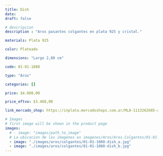 ```yaml
---
title: Dish
date: 
draft: false

# descripcion
description : "Aros pasantes colgantes en plata 925 y cristal."

materials: Plata 925

color: Plateado

dimensions: "Largo 2,80 cm"

code: 01-01-1088

type: "Aros"

categories: []

price: $4.080,00

price_eftvo: $3.468,00

link_mercado_shop: https://inplata.mercadoshops.com.ar/MLA-1113262685-aros-colgantes-de-plata-y-cristal-negro---dish-_JM

# Images
# first image will be shown in the product page
images:
  # - image: "images/path_to_image"
  # La ubicacion de las imagenes es imagenes/Aros/Aros.Colgantes/01-01-1088-dish
  - image: "./images/aros/colgantes/01-01-1088-dish_a.jpg"
  - image: "./images/aros/colgantes/01-01-1088-dish_b.jpg"
---
```

